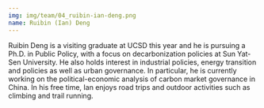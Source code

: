 ```yaml
---
img: img/team/04_ruibin-ian-deng.png
name: Ruibin (Ian) Deng
---
```



Ruibin Deng is a visiting graduate at UCSD this year and he is pursuing a Ph.D. in Public Policy, with a focus on decarbonization policies at Sun Yat-Sen University. He also holds interest in industrial policies, energy transition and policies as well as urban governance. In particular, he is currently working on the political-economic analysis of carbon market governance in China. In his free time, Ian enjoys road trips and outdoor activities such as climbing and trail running.

